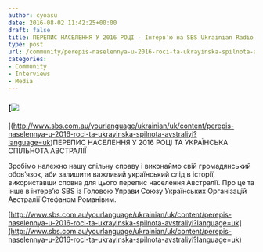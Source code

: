 ```yaml
---
author: cyoasu
date: 2016-08-02 11:42:25+00:00
draft: false
title: ПЕРЕПИС НАСЕЛЕННЯ У 2016 РОЦІ - Інтерв’ю на SBS Ukrainian Radio
type: post
url: /community/perepis-naselennya-u-2016-roci-ta-ukrayinska-spilnota-avstraliyi/
categories:
- Community
- Interviews
- Media
---
```


### [![](http://www.sbs.com.au/yourlanguage/sites/sbs.com.au.yourlanguage/files/styles/body_image/public/podcasts/site_197_Ukrainian_533862.JPG?itok=QFnE5o_b)
](http://www.sbs.com.au/yourlanguage/ukrainian/uk/content/perepis-naselennya-u-2016-roci-ta-ukrayinska-spilnota-avstraliyi?language=uk)ПЕРЕПИС НАСЕЛЕННЯ У 2016 РОЦІ ТА УКРАЇНСЬКА СПІЛЬНОТА АВСТРАЛІЇ


Зробімо належно нашу спільну справу і виконаймо свій громадянський обов’язок, аби залишити важливий український слід в історії, використавши сповна для цього перепис населення Австралії. Про це та інше в інтерв’ю SBS із Головою Управи Союзу Українських Організацій Австралії Стефаном Романівим.

[http://www.sbs.com.au/yourlanguage/ukrainian/uk/content/perepis-naselennya-u-2016-roci-ta-ukrayinska-spilnota-avstraliyi?language=uk](http://www.sbs.com.au/yourlanguage/ukrainian/uk/content/perepis-naselennya-u-2016-roci-ta-ukrayinska-spilnota-avstraliyi?language=uk)


